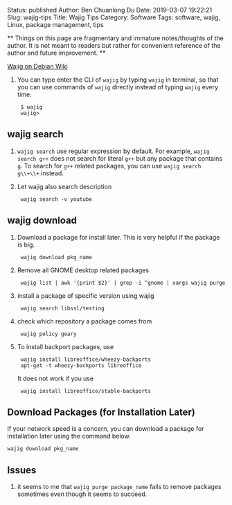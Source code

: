 Status: published
Author: Ben Chuanlong Du
Date: 2019-03-07 19:22:21
Slug: wajig-tips
Title: Wajig Tips
Category: Software
Tags: software, wajig, Linux, package management, tips

**
Things on this page are fragmentary and immature notes/thoughts of the author.
It is not meant to readers but rather for convenient reference of the author and future improvement.
**

[Wajig on Debian Wiki](https://wiki.debian.org/Wajig)


1. You can type enter the CLI of `wajig` by typing `wajig` in terminal,
so that you can use commands of `wajig` directly
instead of typing `wajig` every time.

        $ wajig
        wajig>

## wajig search

1. `wajig search` use regular expression by default.
    For example, 
    `wajig search g++` does not search for literal `g++` but any package that contains `g`. 
    To search for `g++` related packages, 
    you can use `wajig search g\\+\\+` instead.

2. Let wajig also search description

        wajig search -v youtube

## wajig download

1. Download a package for install later.
    This is very helpful if the package is big.

        wajig download pkg_name

1. Remove all GNOME desktop related packages

        wajig list | awk '{print $2}' | grep -i ^gnome | xargs wajig purge

2. install a package of specific version using wajig

        wajig search libssl/testing

3. check which repository a package comes from

        wajig policy geary

6. To install backport packages, use

        wajig install libreoffice/wheezy-backports
        apt-get -t wheezy-backports libreoffice

    It does not work if you use

        wajig install libreoffice/stable-backports

## Download Packages (for Installation Later)
If your network speed is a concern,
you can download a package for installation later using the command below. 
```
wajig download pkg_name  
```

## Issues

1. it seems to me that `wajig purge package_name` fails to remove packages sometimes
even though it seems to succeed.
